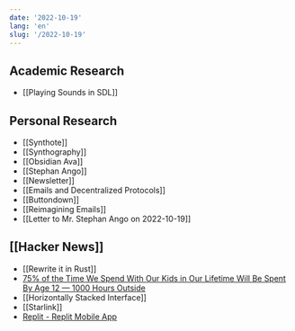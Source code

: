 ```yaml
---
date: '2022-10-19'
lang: 'en'
slug: '/2022-10-19'
---
```


## Academic Research

- [[Playing Sounds in SDL]]

## Personal Research

- [[Synthote]]
- [[Synthography]]
- [[Obsidian Ava]]
- [[Stephan Ango]]
- [[Newsletter]]
- [[Emails and Decentralized Protocols]]
- [[Buttondown]]
- [[Reimagining Emails]]
- [[Letter to Mr. Stephan Ango on 2022-10-19]]

## [[Hacker News]]

- [[Rewrite it in Rust]]
- [75% of the Time We Spend With Our Kids in Our Lifetime Will Be Spent By Age 12 — 1000 Hours Outside](https://www.1000hoursoutside.com/blog/time-with-kids-before-age-12)
- [[Horizontally Stacked Interface]]
- [[Starlink]]
- [Replit - Replit Mobile App](https://blog.replit.com/mobile-app)
